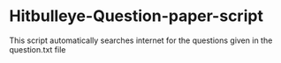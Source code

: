 # Hitbulleye-Question-paper-script
This script automatically searches internet for the questions given in the question.txt file

